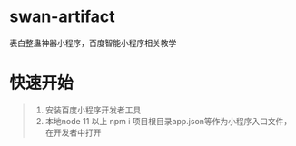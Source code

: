 # swan-artifact

表白整蛊神器小程序，百度智能小程序相关教学

# 快速开始
> 1. 安装百度小程序开发者工具
> 2. 本地node 11 以上
npm i
项目根目录app.json等作为小程序入口文件，在开发者中打开
